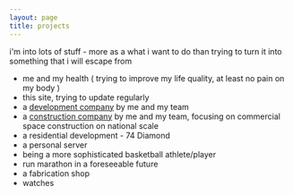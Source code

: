 ```yaml
---
layout: page
title: projects
---
```

i'm into lots of stuff - more as a what i want to do than trying to turn it into something that i will escape from

- me and my health ( trying to improve my life quality, at least no pain on my body )
- this site, trying to update regularly
- a [development company](https://defineny.com) by me and my team
- a [construction company](https://dfncontracting.com) by me and my team, focusing on commercial space construction on national scale
- a residential development - 74 Diamond
- a personal server
- being a more sophisticated basketball athlete/player
- run marathon in a foreseeable future
- a fabrication shop
- watches